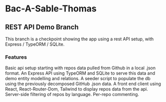 # Bac-A-Sable-Thomas

## REST API Demo Branch

This branch is a checkpoint showing the app using a rest API setup, with Express / TypeORM / SQLite.

### Features

Basic api setup starting with repos data pulled from Github in a local .json format.
An Express API using TypeORM and SQLite to serve this data and demo entity modelling and relations.
A seeder script to populate the db using the previously decomposed GitHub .json data.
A front end client using React, React-Router-Dom, Tailwind to display repos data from the api.
Server-side filtering of repos by language.
Per-repo commenting.
